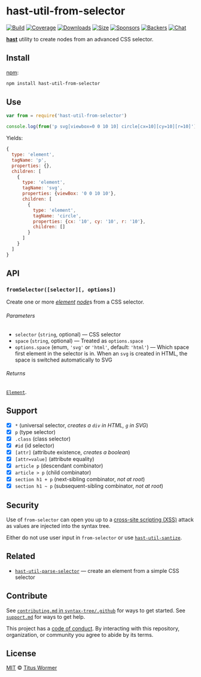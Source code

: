 # hast-util-from-selector

[![Build][build-badge]][build]
[![Coverage][coverage-badge]][coverage]
[![Downloads][downloads-badge]][downloads]
[![Size][size-badge]][size]
[![Sponsors][sponsors-badge]][collective]
[![Backers][backers-badge]][collective]
[![Chat][chat-badge]][chat]

[**hast**][hast] utility to create nodes from an advanced CSS selector.

## Install

[npm][]:

```sh
npm install hast-util-from-selector
```

## Use

```js
var from = require('hast-util-from-selector')

console.log(from('p svg[viewbox=0 0 10 10] circle[cx=10][cy=10][r=10]'))
```

Yields:

```js
{
  type: 'element',
  tagName: 'p',
  properties: {},
  children: [
    {
      type: 'element',
      tagName: 'svg',
      properties: {viewBox: '0 0 10 10'},
      children: [
        {
          type: 'element',
          tagName: 'circle',
          properties: {cx: '10', cy: '10', r: '10'},
          children: []
        }
      ]
    }
  ]
}
```

## API

### `fromSelector([selector][, options])`

Create one or more [*element*][element] [*node*][node]s from a CSS selector.

###### Parameters

*   `selector` (`string`, optional)
    — CSS selector
*   `space` (`string`, optional)
    — Treated as `options.space`
*   `options.space` (enum, `'svg'` or `'html'`, default: `'html'`)
    — Which space first element in the selector is in.
    When an `svg` is created in HTML, the space is switched automatically to SVG

###### Returns

[`Element`][element].

## Support

*   [x] `*` (universal selector, *creates a `div` in HTML, `g` in SVG*)
*   [x] `p` (type selector)
*   [x] `.class` (class selector)
*   [x] `#id` (id selector)
*   [x] `[attr]` (attribute existence, *creates a boolean*)
*   [x] `[attr=value]` (attribute equality)
*   [x] `article p` (descendant combinator)
*   [x] `article > p` (child combinator)
*   [x] `section h1 + p` (next-sibling combinator, *not at root*)
*   [x] `section h1 ~ p` (subsequent-sibling combinator, *not at root*)

## Security

Use of `from-selector` can open you up to a [cross-site scripting (XSS)][xss]
attack as values are injected into the syntax tree.

Either do not use user input in `from-selector` or use
[`hast-util-santize`][sanitize].

## Related

*   [`hast-util-parse-selector`](https://github.com/syntax-tree/hast-util-parse-selector)
    — create an element from a simple CSS selector

## Contribute

See [`contributing.md` in `syntax-tree/.github`][contributing] for ways to get
started.
See [`support.md`][support] for ways to get help.

This project has a [code of conduct][coc].
By interacting with this repository, organization, or community you agree to
abide by its terms.

## License

[MIT][license] © [Titus Wormer][author]

<!-- Definitions -->

[build-badge]: https://img.shields.io/travis/syntax-tree/hast-util-from-selector.svg

[build]: https://travis-ci.org/syntax-tree/hast-util-from-selector

[coverage-badge]: https://img.shields.io/codecov/c/github/syntax-tree/hast-util-from-selector.svg

[coverage]: https://codecov.io/github/syntax-tree/hast-util-from-selector

[downloads-badge]: https://img.shields.io/npm/dm/hast-util-from-selector.svg

[downloads]: https://www.npmjs.com/package/hast-util-from-selector

[size-badge]: https://img.shields.io/bundlephobia/minzip/hast-util-from-selector.svg

[size]: https://bundlephobia.com/result?p=hast-util-from-selector

[sponsors-badge]: https://opencollective.com/unified/sponsors/badge.svg

[backers-badge]: https://opencollective.com/unified/backers/badge.svg

[collective]: https://opencollective.com/unified

[chat-badge]: https://img.shields.io/badge/chat-discussions-success.svg

[chat]: https://github.com/syntax-tree/unist/discussions

[npm]: https://docs.npmjs.com/cli/install

[license]: license

[author]: https://wooorm.com

[contributing]: https://github.com/syntax-tree/.github/blob/HEAD/contributing.md

[support]: https://github.com/syntax-tree/.github/blob/HEAD/support.md

[coc]: https://github.com/syntax-tree/.github/blob/HEAD/code-of-conduct.md

[hast]: https://github.com/syntax-tree/hast

[node]: https://github.com/syntax-tree/hast#nodes

[element]: https://github.com/syntax-tree/hast#element

[xss]: https://en.wikipedia.org/wiki/Cross-site_scripting

[sanitize]: https://github.com/syntax-tree/hast-util-sanitize
